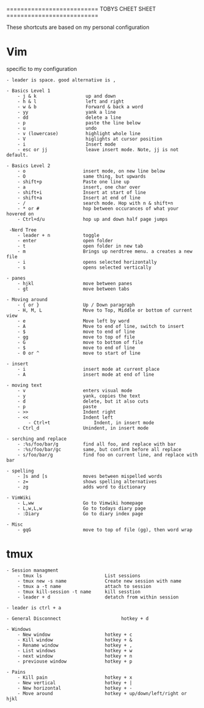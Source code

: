 ========================== TOBYS CHEET SHEET ==========================

These shortcuts are based on my personal configuration


# Vim

specific to my configuration

    - leader is space. good alternative is ,

    - Basics Level 1
        - j & k                  up and down
        - h & l                  left and right
        - w & b                  Forward & back a word
        - yy                     yank a line
        - dd                     delete a line
        - p                      paste the line below
        - u                      undo
        - v (lowercase)          highlight whole line
        - V                      higlights at cursor position
        - i                      Insert mode
        - esc or jj              leave insert mode. Note, jj is not default.

    - Basics Level 2
        - o                     insert mode, on new line below
        - O                     same thing, but upwards
        - shift+p               Paste one line up
        - a                     insert, one char over
        - shift+i               Insert at start of line
        - shift+a               Insert at end of line
        - /                     search mode. Hop with n & shift+n
        - * or #                hop between occurances of what your hovered on
        - Ctrl+d/u              hop up and down half page jumps

     -Nerd Tree
        - leader + n            toggle
        - enter                 open folder
        - t                     open folder in new tab
        - m                     Brings up nerdtree menu. a creates a new file
        - i                     opens selected horizontally
        - s                     opens selected vertically

    - panes
        - hjkl                  move between panes
        - gt                    move between tabs

    - Moving around
        - { or }                Up / Down paragraph
        - H, M, L               Move to Top, Middle or bottom of current view
        - e                     Move left by word
        - A                     Move to end of line, switch to insert
        - $                     move to end of line
        - gg                    move to top of file
        - G                     move to bottom of file
        - $                     move to end of line
        - 0 or ^                move to start of line

    - insert
        - i                     insert mode at current place
        - A                     insert mode at end of line

    - moving text
        - v                     enters visual mode
        - y                     yank, copies the text
        - d                     delete, but it also cuts
        - p                     paste
        - >>                    Indent right
        - <<                    Indent left
            - Ctrl+t                Indent, in insert mode
        - Ctrl_d                Unindent, in insert mode

    - serching and replace
        - :%s/foo/bar/g         find all foo, and replace with bar
        - :%s/foo/bar/gc        same, but confirm before all replace
        - s/foo/bar/g           find foo on current line, and replace with bar

    - spelling
        - ]s and [s             moves between mispelled words
        - z=                    shows spelling alternatives
        - zg                    adds word to dictionary

    - VimWiki
        - L,ww                  Go to Vimwiki homepage
        - L,w,L,w               Go to todays diary page
        - :Diary                Go to diary index page

    - Misc
        - gqG                   move to top of file (gg), then word wrap

# tmux

    - Session managment
        - tmux ls                       List sessions
        - tmux new -s name              Create new session with name
        - tmux a -t name                attach to session
        - tmux kill-session -t name     kill sesstion
        - leader + d                    detatch from within session

    - leader is ctrl + a

    - General Disconnect                      hotkey + d

    - Windows
        - New window                    hotkey + c
        - Kill window                   hotkey + &
        - Rename window                 hotkey + ,
        - List windows                  hotkey + w
        - next window                   hotkey + n
        - previouse window              hotkey + p

    - Pains
        - Kill pain                     hotkey + x
        - New vertical                  hotkey + |
        - New horizontal                hotkey + -
        - Move around                   hotkey + up/down/left/right or hjkl


